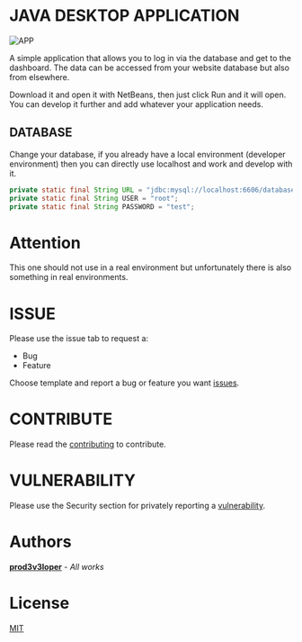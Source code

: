 # JAVA DESKTOP APPLICATION

![APP](https://raw.githubusercontent.com/prod3v3loper/java-desktop-website-app/src/main/resources/images/p3-app.PNG "Application")

A simple application that allows you to log in via the database and get to the dashboard. The data can be accessed from your website database but also from elsewhere.

Download it and open it with NetBeans, then just click Run and it will open. You can develop it further and add whatever your application needs.

## DATABASE

Change your database, if you already have a local environment (developer environment) then you can directly use localhost and work and develop with it.

```java
private static final String URL = "jdbc:mysql://localhost:6606/databasename";
private static final String USER = "root";
private static final String PASSWORD = "test";
```

# Attention

This one should not use in a real environment but unfortunately there is also something in real environments.

# ISSUE

Please use the issue tab to request a:

* Bug
* Feature

Choose template and report a bug or feature you want [issues](https://github.com/prod3v3loper/java-desktop-website-app/issues).

# CONTRIBUTE

Please read the [contributing](https://github.com/prod3v3loper/java-desktop-website-app/blob/master/.github/CONTRIBUTING.md) to contribute.

# VULNERABILITY

Please use the Security section for privately reporting a [vulnerability](https://github.com/prod3v3loper/java-desktop-website-app/security).

# Authors

**[prod3v3loper](https://www.prod3v3loper.com)** - _All works_

# License

[MIT](https://github.com/prod3v3loper/java-desktop-website-app/blob/master/LICENSE)